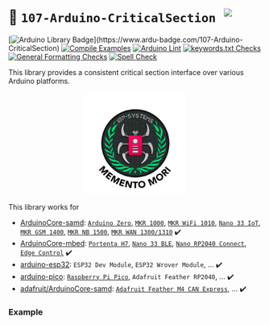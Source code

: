 <a href="https://107-systems.org/"><img align="right" src="https://raw.githubusercontent.com/107-systems/.github/main/logo/107-systems.png" width="15%"></a>
:floppy_disk: `107-Arduino-CriticalSection`
===========================================
[![Arduino Library Badge](https://www.ardu-badge.com/badge/107-Arduino-CriticalSection.svg?)](https://www.ardu-badge.com/107-Arduino-CriticalSection)
[![Compile Examples](https://github.com/107-systems/107-Arduino-CriticalSection/workflows/Compile%20Examples/badge.svg)](https://github.com/107-systems/107-Arduino-CriticalSection/actions?workflow=Compile+Examples)
[![Arduino Lint](https://github.com/107-systems/107-Arduino-CriticalSection/workflows/Arduino%20Lint/badge.svg)](https://github.com/107-systems/107-Arduino-CriticalSection/actions?workflow=Arduino+Lint)
[![keywords.txt Checks](https://github.com/107-systems/107-Arduino-CriticalSection/workflows/Extra%20Library%20Checks/badge.svg)](https://github.com/107-systems/107-Arduino-CriticalSection/actions?workflow=Extra+Library+Checks)
[![General Formatting Checks](https://github.com/107-systems/107-Arduino-CriticalSection/workflows/General%20Formatting%20Checks/badge.svg)](https://github.com/107-systems/107-Arduino-CriticalSection/actions?workflow=General+Formatting+Checks)
[![Spell Check](https://github.com/107-systems/107-Arduino-CriticalSection/workflows/Spell%20Check/badge.svg)](https://github.com/107-systems/107-Arduino-CriticalSection/actions?workflow=Spell+Check)

This library provides a consistent critical section interface over various Arduino platforms.

<p align="center">
  <a href="https://github.com/107-systems/l3xz"><img src="https://raw.githubusercontent.com/107-systems/.github/main/logo/l3xz-logo-memento-mori-github.png" width="40%"></a>
</p>

This library works for
* [ArduinoCore-samd](https://github.com/arduino/ArduinoCore-samd): [`Arduino Zero`](https://store.arduino.cc/arduino-zero), [`MKR 1000`](https://store.arduino.cc/arduino-mkr1000-wifi), [`MKR WiFi 1010`](https://store.arduino.cc/arduino-mkr-wifi-1010), [`Nano 33 IoT`](https://store.arduino.cc/arduino-nano-33-iot), [`MKR GSM 1400`](https://store.arduino.cc/arduino-mkr-gsm-1400-1415), [`MKR NB 1500`](https://store.arduino.cc/arduino-mkr-nb-1500-1413), [`MKR WAN 1300/1310`](https://store.arduino.cc/mkr-wan-1310) :heavy_check_mark:
* [ArduinoCore-mbed](https://github.com/arduino/ArduinoCore-mbed): [`Portenta H7`](https://store.arduino.cc/portenta-h7), [`Nano 33 BLE`](https://store.arduino.cc/arduino-nano-33-ble), [`Nano RP2040 Connect`](https://store.arduino.cc/nano-rp2040-connect), [`Edge Control`](https://store.arduino.cc/edge-control) :heavy_check_mark:
* [arduino-esp32](https://github.com/espressif/arduino-esp32): `ESP32 Dev Module`, `ESP32 Wrover Module`, ... :heavy_check_mark:
* [arduino-pico](https://github.com/earlephilhower/arduino-pico): [`Raspberry Pi Pico`](https://www.raspberrypi.org/products/raspberry-pi-pico), `Adafruit Feather RP2040`, ... :heavy_check_mark:
* [adafruit/ArduinoCore-samd](https://github.com/adafruit/ArduinoCore-samd): [`Adafruit Feather M4 CAN Express`](https://www.adafruit.com/product/4759), ... :heavy_check_mark:

### Example
```C++

```
